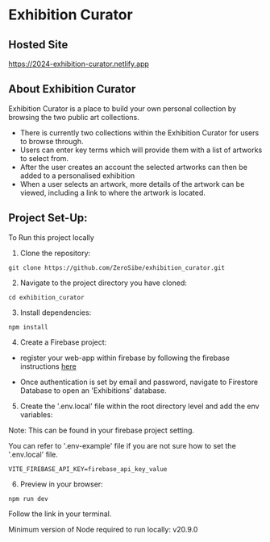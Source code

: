 # Exhibition Curator

## Hosted Site

https://2024-exhibition-curator.netlify.app

## About Exhibition Curator

Exhibition Curator is a place to build your own personal collection by browsing the two public art collections.

- There is currently two collections within the Exhibition Curator for users to browse through.
- Users can enter key terms which will
  provide them with a list of artworks to select from.
- After the user creates an account the selected artworks can then be added to a personalised exhibition
- When a user selects an artwork, more details of the artwork can be viewed, including a link to where the artwork is located.

## Project Set-Up:

To Run this project locally

1. Clone the repository:

```
git clone https://github.com/ZeroSibe/exhibition_curator.git
```

2. Navigate to the project directory you have cloned:

```
cd exhibition_curator
```

3. Install dependencies:

```
npm install
```

4. Create a Firebase project:

- register your web-app within firebase by following the firebase instructions [here](https://firebase.google.com/docs/web/setup)

- Once authentication is set by email and password, navigate to Firestore Database to open an 'Exhibitions' database.

5. Create the '.env.local' file within the root directory level and add the env variables:

Note: This can be found in your firebase project setting.

You can refer to '.env-example' file if you are not sure how to set the '.env.local' file.

```
VITE_FIREBASE_API_KEY=firebase_api_key_value

```

6. Preview in your browser:

```
npm run dev
```

Follow the link in your terminal.

Minimum version of Node required to run locally: v20.9.0
